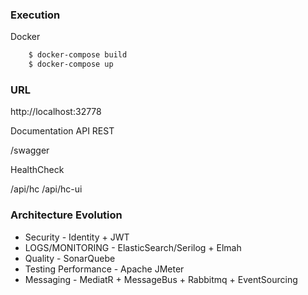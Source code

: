 ### Execution

Docker

```sh
    $ docker-compose build 
    $ docker-compose up
```

### URL

http://localhost:32778

Documentation API REST

/swagger 

HealthCheck

/api/hc
/api/hc-ui

### Architecture Evolution

* Security - Identity + JWT
* LOGS/MONITORING - ElasticSearch/Serilog + Elmah
* Quality - SonarQuebe
* Testing Performance - Apache JMeter
* Messaging - MediatR + MessageBus + Rabbitmq + EventSourcing 
